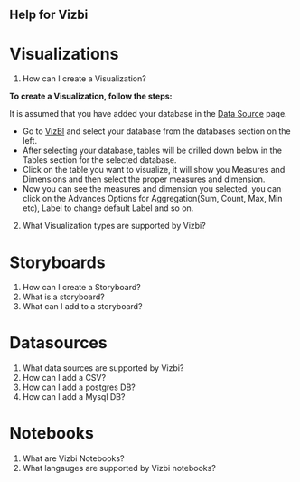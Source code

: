 Help for Vizbi
-----------------


Visualizations
=================

1. How can I create a Visualization?


  **To create a Visualization, follow the steps:**

  It is assumed that you have added your database in the [Data Source](http://app.vizbi.com/#!/add-database) page.

  - Go to [VizBI](http://app.vizbi.com/) and select your database from the databases section on the left.
  - After selecting your database, tables will be drilled down below in the Tables section for the selected database.
  - Click on the table you want to visualize, it will show you Measures and Dimensions and then select the proper measures and dimension.
  - Now you can see the measures and dimension you selected, you can click on the Advances Options for Aggregation(Sum, Count, Max, Min etc), Label to change default Label and so on.
       
2. What Visualization types are supported by Vizbi?


Storyboards
=================

1. How can I create a Storyboard?
2. What is a storyboard?
3. What can I add to a storyboard?


Datasources
============

1. What data sources are supported by Vizbi?
2. How can I add a CSV?
3. How can I add a postgres DB?
4. How can I add a Mysql DB?

Notebooks
============

1. What are Vizbi Notebooks?
2. What langauges are supported by Vizbi notebooks?
